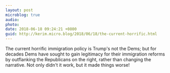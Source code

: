 ```yaml
---
layout: post
microblog: true
audio: 
photo: 
date: 2018-06-18 09:24:21 +0800
guid: http://kerim.micro.blog/2018/06/18/the-current-horrific.html
---
```

The current horrific immigration policy is Trump's not the Dems; but for decades Dems have sought to gain legitimacy for their immigration reforms by outflanking the Republicans on the right, rather than changing the narrative. Not only didn't it work, but it made things worse!

